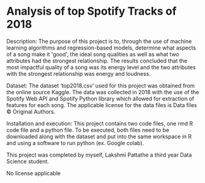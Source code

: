 # Analysis of top Spotify Tracks of 2018
Description: The purpose of this project is to, through the use of machine learning algorithms and regression-based models, determine what aspects of a song make it 'good', the ideal song qualities as well as what two attributes had the strongest relationship. The results concluded that the most impactful quality of a song was its energy level and the two attributes with the strongest relationship was energy and loudness.

Dataset: The dataset  ‘top2018.csv’ used for this project was obtained from the online source Kaggle. The data was collected in 2018 with the use of the Spotify Web API and Spotify Python library which allowed for extraction of features for each song. The applicable license for the data files is Data files © Original Authors.

Installation and execution: This project contains two code files, one rmd R code file and a python file. To be executed, both files need to be downloaded along with the dataset and put into the same workspace in R and using a software to run python (ex. Google colab).

This project was completed by myself, Lakshmi Pattathe a third year Data Science student. 

No license applicable
